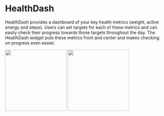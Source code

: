 # HealthDash

HealthDash provides a dashboard of your key health metrics (weight, active energy and steps).
Users can set targets for each of these metrics and can easily check their progress towards those targets throughout the day.
The HealthDash widget puts these metrics front and center and makes checking on progress even easier.

<p float="center">
<img src="https://user-images.githubusercontent.com/22801309/221906569-d642ef2d-f532-48c1-8e2a-4e7b135e85a1.PNG" width="200">
<img src="https://user-images.githubusercontent.com/22801309/221906682-86af742b-b1dc-4c49-ac1e-bb1468c9dbe6.PNG" width="200">
</p>
